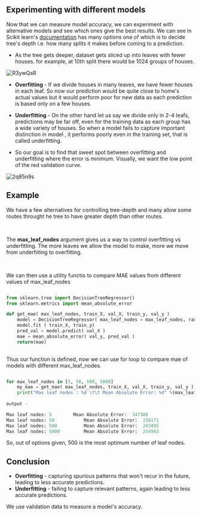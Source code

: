 ## Experimenting with different models

Now that we can measure model accuracy, we can experiment with alternative models and see which ones give the best results. We can see in Scikit learn's [documentation](https://scikit-learn.org/stable/modules/generated/sklearn.tree.DecisionTreeRegressor.html) has many options one of which is to decide tree's depth i.e. how many splits it makes before coming to a prediction.

* As the tree gets deeper, dataset gets sliced up into leaves with fewer houses. for example, at 10th split there would be 1024 groups of houses.

![R3ywQsR](https://user-images.githubusercontent.com/62146744/78992192-544ea480-7b58-11ea-9924-10f1b42330dd.png)


* **Overfitting** - If we divide houses in many leaves, we have fewer houses in each leaf. So now our prediction would be quite close to home's actual values but it would perform poor for new data as each prediction is based only on a few houses.

* **Underfitting** - On the other hand let us say we divide only in 2-4 leafs, predictions may be far off, even for the training data as each group has a wide variety of houses. So when a model fails to capture important distinction in model , it performs poorly even in the training set, that is called underfitting.

* So our goal is to find that sweet spot between overfitting and underfitting where the error is minimum. Visually, we want the low point of the red validation curve.

![2q85n9s](https://user-images.githubusercontent.com/62146744/78992086-18b3da80-7b58-11ea-9f6c-e840979ecefb.png)

## Example

We have a few alternatives for controlling tree-depth and many allow some routes throught he tree to have greater depth than other routes.

<br>

The **max_leaf_nodes** argument gives us a way to control overfitting vs underfitting. The more leaves we allow the model to make, more we move from underfiiting to overfitting.

<br>

We can then use a utility functio to compare MAE values from different values of max_leaf_nodes

```python

from sklearn.tree import DecisionTreeRegressor()
from sklearn.metrics import mean_absolute_error

def get_mae( max_leaf_nodes, train_X, val_X, train_y, val_y )
    model = DecisionTreeRegressor( max_leaf_nodes = max_leaf_nodes, random_state = 0 )
    model.fit ( train_X, train_y)
    pred_val = model.predict( val_X )
    mae = mean_absolute_error( val_y, pred_val )
    return(mae)
    
```

Thus our function is defined, now we can use for loop to compare mae of models with different max_leaf_nodes.

```python

for max_leaf_nodes in [5, 50, 500, 5000]
    my_mae = get_mae( max_leaf_nodes, train_X, val_X, train_y, val_y )
    print("Max leaf nodes : %d \t\t Mean Absolute Error: %d" %(max_leaf_nodes, my_mae))  #train_X, train_y, val_X, val_y were already loaded
    
output - 

Max leaf nodes: 5  		 Mean Absolute Error:  347380
Max leaf nodes: 50  		 Mean Absolute Error:  258171
Max leaf nodes: 500  		 Mean Absolute Error:  243495
Max leaf nodes: 5000  		 Mean Absolute Error:  254983
```

So, out of options given, 500 is the most optimum number of leaf nodes.

## Conclusion

* **Overfitting** - capturing spurious patterns that won't recur in the future, leading to less accurate predictions.
* **Underfitting** - failing to capture relevant patterns, again leading to less accurate predictions.

We use validation data to measure a model's accuracy.


























































